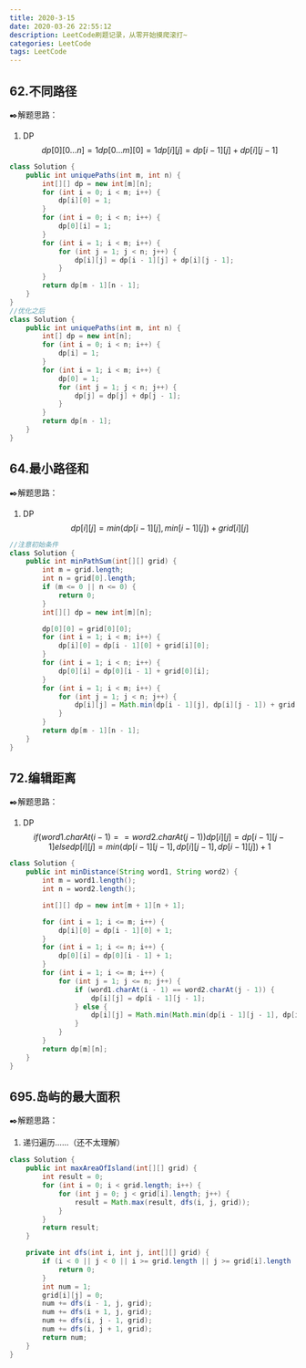 ```yaml
---
title: 2020-3-15
date: 2020-03-26 22:55:12
description: LeetCode刷题记录，从零开始摸爬滚打~
categories: LeetCode
tags: LeetCode
---
```


## 62.不同路径

:black_nib:解题思路：

1. DP
   $$
   dp[0][0...n]=1
   dp[0...m][0]=1
   dp[i][j] = dp[i-1][j]+dp[i][j-1]
   $$
<!--more-->
```java
class Solution {
	public int uniquePaths(int m, int n) {
		int[][] dp = new int[m][n];
		for (int i = 0; i < m; i++) {
			dp[i][0] = 1;
		}
		for (int i = 0; i < n; i++) {
			dp[0][i] = 1;
		}
		for (int i = 1; i < m; i++) {
			for (int j = 1; j < n; j++) {
				dp[i][j] = dp[i - 1][j] + dp[i][j - 1];
			}
		}
		return dp[m - 1][n - 1];
	}
}
//优化之后
class Solution {
	public int uniquePaths(int m, int n) {
		int[] dp = new int[n];
		for (int i = 0; i < n; i++) {
			dp[i] = 1;
		}
		for (int i = 1; i < m; i++) {
			dp[0] = 1;
			for (int j = 1; j < n; j++) {
				dp[j] = dp[j] + dp[j - 1];
			}
		}
		return dp[n - 1];
	}
}
```

## 64.最小路径和

:black_nib:解题思路：

1. DP
   $$
   dp[i][j] = min(dp[i-1][j],min[i-1][j])+grid[i][j]
   $$

```java
//注意初始条件
class Solution {
	public int minPathSum(int[][] grid) {
		int m = grid.length;
		int n = grid[0].length;
		if (m <= 0 || n <= 0) {
			return 0;
		}
		int[][] dp = new int[m][n];

		dp[0][0] = grid[0][0];
		for (int i = 1; i < m; i++) {
			dp[i][0] = dp[i - 1][0] + grid[i][0];
		}
		for (int i = 1; i < n; i++) {
			dp[0][i] = dp[0][i - 1] + grid[0][i];
		}
		for (int i = 1; i < m; i++) {
			for (int j = 1; j < n; j++) {
				dp[i][j] = Math.min(dp[i - 1][j], dp[i][j - 1]) + grid[i][j];
			}
		}
		return dp[m - 1][n - 1];
	}
}
```

## 72.编辑距离

:black_nib:解题思路：

1. DP
   $$
   if(word1.charAt(i-1)==word2.charAt(j-1)){
   dp[i][j] = dp[i-1][j-1]
   }else{
   dp[i][j] = min(dp[i-1][j-1],dp[i][j-1],dp[i-1][j])+1
   }
   $$

```java
class Solution {
	public int minDistance(String word1, String word2) {
		int m = word1.length();
		int n = word2.length();

		int[][] dp = new int[m + 1][n + 1];

		for (int i = 1; i <= m; i++) {
			dp[i][0] = dp[i - 1][0] + 1;
		}
		for (int i = 1; i <= n; i++) {
			dp[0][i] = dp[0][i - 1] + 1;
		}
		for (int i = 1; i <= m; i++) {
			for (int j = 1; j <= n; j++) {
				if (word1.charAt(i - 1) == word2.charAt(j - 1)) {
					dp[i][j] = dp[i - 1][j - 1];
				} else {
					dp[i][j] = Math.min(Math.min(dp[i - 1][j - 1], dp[i][j - 1]), dp[i - 1][j]) + 1;
				}
			}
		}
		return dp[m][n];
	}
}
```

## 695.岛屿的最大面积

:black_nib:解题思路：

1. 递归遍历......（还不太理解）

```java
class Solution {
	public int maxAreaOfIsland(int[][] grid) {
		int result = 0;
		for (int i = 0; i < grid.length; i++) {
			for (int j = 0; j < grid[i].length; j++) {
				result = Math.max(result, dfs(i, j, grid));
			}
		}
		return result;
	}

	private int dfs(int i, int j, int[][] grid) {
		if (i < 0 || j < 0 || i >= grid.length || j >= grid[i].length || grid[i][j] == 0) {
			return 0;
		}
		int num = 1;
		grid[i][j] = 0;
		num += dfs(i - 1, j, grid);
		num += dfs(i + 1, j, grid);
		num += dfs(i, j - 1, grid);
		num += dfs(i, j + 1, grid);
		return num;
	}
}
```





